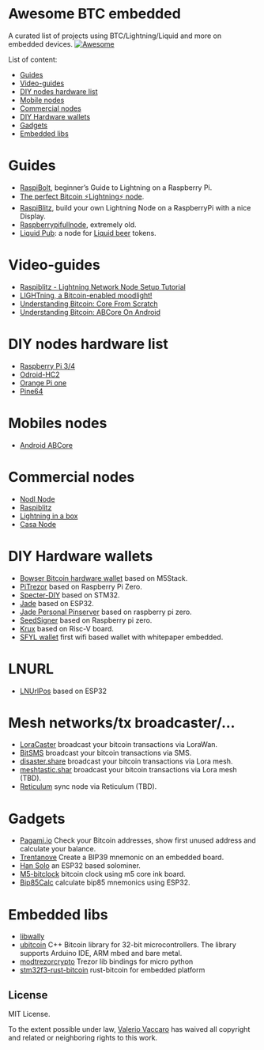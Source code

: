 Awesome BTC embedded
===============
A curated list of projects using BTC/Lightning/Liquid and more on embedded devices.
[![Awesome](https://cdn.rawgit.com/sindresorhus/awesome/d7305f38d29fed78fa85652e3a63e154dd8e8829/media/badge.svg)](https://github.com/sindresorhus/awesome)

List of content:
- [Guides](#guides)
- [Video-guides](#video-guides)
- [DIY nodes hardware list](#diy-nodes-hardware-list)
- [Mobile nodes](#mobile-nodes)
- [Commercial nodes](#commercial-nodes)
- [DIY Hardware wallets](#diy-hardware-wallets)
- [Gadgets](#gadget)
- [Embedded libs](#embedded-libs)

# Guides
- [RaspiBolt](https://stadicus.github.io/RaspiBolt/), beginner’s Guide to ️Lightning️ on a Raspberry Pi.
- [The perfect Bitcoin ⚡️Lightning️⚡ node](https://medium.com/@stadicus/perfect-low-cost-%EF%B8%8Flightning%EF%B8%8F-node-4c2f42a4ff7b).
- [RaspiBlitz](https://github.com/rootzoll/raspiblitz), build your own Lightning Node on a RaspberryPi with a nice Display.
- [Raspberrypifullnode](http://www.raspberrypifullnode.com/), extremely old.
- [Liquid Pub](https://liquid.beer/pub): a node for [Liquid beer](https://liquid.beer/) tokens.

# Video-guides
- [Raspiblitz - Lightning Network Node Setup Tutorial](https://www.youtube.com/watch?v=77BBQWg1n8w)
- [LIGHTning, a Bitcoin-enabled moodlight!](https://www.youtube.com/watch?v=B7Pin_ZHooI)
- [Understanding Bitcoin: Core From Scratch](https://www.youtube.com/watch?v=40mdFIAEh4E&t=19951s)
- [Understanding Bitcoin: ABCore On Android](https://www.youtube.com/watch?v=40mdFIAEh4E&t=22010s)

# DIY nodes hardware list
- [Raspberry Pi 3/4](https://www.raspberrypi.org/)
- [Odroid-HC2](https://www.hardkernel.com/shop/odroid-hc2-home-cloud-two/)
- [Orange Pi one](http://www.orangepi.org/orangepione/)
- [Pine64](https://www.pine64.org/)

# Mobiles nodes
- [Android ABCore](https://github.com/greenaddress/abcore)

# Commercial nodes
- [Nodl Node](https://www.nodl.it/nodl)
- [Raspiblitz](https://github.com/rootzoll/raspiblitz)
- [Lightning in a box](https://lightninginabox.co/product/lightning-in-a-box/)
- [Casa Node](https://store.casa/lightning-node/)

# DIY Hardware wallets
- [Bowser Bitcoin hardware wallet](https://github.com/arcbtc/bowser-bitcoin-hardware-wallet) based on M5Stack.
- [PiTrezor](http://www.pitrezor.com/2018/02/pitrezor-homemade-trezor-bitcoin-wallet.html) based on Raspberry Pi Zero.
- [Specter-DIY](https://github.com/cryptoadvance/specter-diy) based on STM32.
- [Jade](https://github.com/Blockstream/Jade) based on ESP32.
- [Jade Personal Pinserver](https://github.com/valerio-vaccaro/raspberrypi_pinserver) based on raspberry pi zero.
- [SeedSigner](https://github.com/SeedSigner/seedsigner) based on Raspberry pi zero.
- [Krux](https://github.com/selfcustody/krux) based on Risc-V board.
- [SFYL wallet](https://sfyl.info/) first wifi based wallet with whitepaper embedded.

# LNURL
- [LNUrlPos](https://github.com/arcbtc/LNURLPoS) based on ESP32

# Mesh networks/tx broadcaster/...
- [LoraCaster](https://github.com/valerio-vaccaro/LoraCaster) broadcast your bitcoin transactions via LoraWan.
- [BitSMS](https://github.com/valerio-vaccaro/BitSMS) broadcast your bitcoin transactions via SMS.
- [disaster.share](https://github.com/valerio-vaccaro/disaster.share) broadcast your bitcoin transactions via Lora mesh.
- [meshtastic.shar](https://github.com/valerio-vaccaro/meshtastic.share)  broadcast your bitcoin transactions via Lora mesh (TBD).
- [Reticulum](https://github.com/markqvist/Reticulum) sync node via Reticulum (TBD).
 
# Gadgets
- [Pagami.io](https://github.com/valerio-vaccaro/pagami) Check your Bitcoin addresses, show first unused address and calculate your balance.
- [Trentanove](https://github.com/valerio-vaccaro/trentanove) Create a BIP39 mnemonic on an embedded board.
- [Han Solo](https://github.com/valerio-vaccaro/HAN) an ESP32 based solominer.
- [M5-bitclock](https://github.com/smolting/m5-bitclock) bitcoin clock using m5 core ink board.
- [Bip85Calc](https://github.com/valerio-vaccaro/Bip85Calc) calculate bip85 mnemonics using ESP32.

# Embedded libs
- [libwally](https://github.com/diybitcoinhardware/libwally-embedded)
- [ubitcoin](https://github.com/micro-bitcoin/uBitcoin) C++ Bitcoin library for 32-bit microcontrollers. The library supports Arduino IDE, ARM mbed and bare metal.
- [modtrezorcrypto](https://github.com/trezor/trezor-firmware/tree/master/core/embed/extmod/modtrezorcrypto) Trezor lib bindings for micro python
- [stm32f3-rust-bitcoin](https://github.com/justinmoon/stm32f3-rust-bitcoin) rust-bitcoin for embedded platform

## License

MIT License.

To the extent possible under law, [Valerio Vaccaro](https://github.com/valerio-vaccaro/) has waived all copyright and related or neighboring rights to this work.
